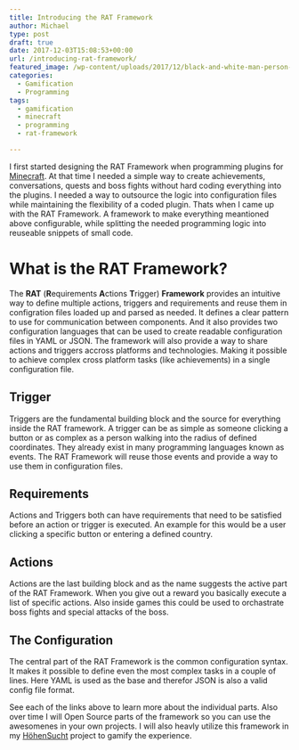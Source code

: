 ```yaml
---
title: Introducing the RAT Framework
author: Michael
type: post
draft: true
date: 2017-12-03T15:08:53+00:00
url: /introducing-rat-framework/
featured_image: /wp-content/uploads/2017/12/black-and-white-man-person-hands.jpg
categories:
  - Gamification
  - Programming
tags:
  - gamification
  - minecraft
  - programming
  - rat-framework

---
```

I first started designing the RAT Framework when programming plugins for [Minecraft][1]. At that time I needed a simple way to create achievements, conversations, quests and boss fights without hard coding everything into the plugins. I needed a way to outsource the logic into configuration files while maintaining the flexibility of a coded plugin. Thats when I came up with the RAT Framework. A framework to make everything meantioned above configurable, while splitting the needed programming logic into reuseable snippets of small code.

# What is the RAT Framework?

The **RAT** (**R**equirements **A**ctions **T**rigger) **Framework** provides an intuitive way to define multiple actions, triggers and requirements and reuse them in configration files loaded up and parsed as needed. It defines a clear pattern to use for communication between components. And it also provides two configuration languages that can be used to create readable configuration files in YAML or JSON. The framework will also provide a way to share actions and triggers accross platforms and technologies. Making it possible to achieve complex cross platform tasks (like achievements) in a single configuration file.

## Trigger

Triggers are the fundamental building block and the source for everything inside the RAT framework. A trigger can be as simple as someone clicking a button or as complex as a person walking into the radius of defined coordinates. They already exist in many programming languages known as events. The RAT Framework will reuse those events and provide a way to use them in configuration files.

## Requirements

Actions and Triggers both can have requirements that need to be satisfied before an action or trigger is executed. An example for this would be a user clicking a specific button or entering a defined country.

## Actions

Actions are the last building block and as the name suggests the active part of the RAT Framework. When you give out a reward you basically execute a list of specific actions. Also inside games this could be used to orchastrate boss fights and special attacks of the boss.

## The Configuration

The central part of the RAT Framework is the common configuration syntax. It makes it possible to define even the most complex tasks in a couple of lines. Here YAML is used as the base and therefor JSON is also a valid config file format.

See each of the links above to learn more about the individual parts. Also over time I will Open Source parts of the framework so you can use the awesomenes in your own projects. I will also heavly utilize this framework in my [HöhenSucht][2] project to gamify the experience.

 [1]: http://www.raid-craft.de
 [2]: https://michaelreichenbach.de/5-kriterien-eines-modernen-tourenbuchs/